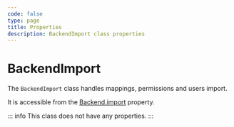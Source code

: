 ```yaml
---
code: false
type: page
title: Properties
description: BackendImport class properties
---
```


# BackendImport

The `BackendImport` class handles mappings, permissions and users import.

It is accessible from the [Backend.import](/core/2/framework/classes/backend/properties#import) property.

::: info
This class does not have any properties.
:::
